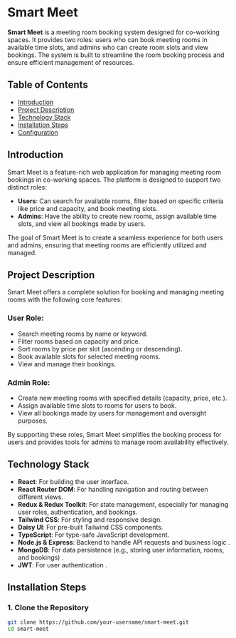 # Smart Meet

**Smart Meet** is a meeting room booking system designed for co-working spaces. It provides two roles: users who can book meeting rooms in available time slots, and admins who can create room slots and view bookings. The system is built to streamline the room booking process and ensure efficient management of resources.

## Table of Contents

- [Introduction](#introduction)
- [Project Description](#project-description)
- [Technology Stack](#technology-stack)
- [Installation Steps](#installation-steps)
- [Configuration](#configuration)

## Introduction

Smart Meet is a feature-rich web application for managing meeting room bookings in co-working spaces. The platform is designed to support two distinct roles:

- **Users**: Can search for available rooms, filter based on specific criteria like price and capacity, and book meeting slots.
- **Admins**: Have the ability to create new rooms, assign available time slots, and view all bookings made by users.

The goal of Smart Meet is to create a seamless experience for both users and admins, ensuring that meeting rooms are efficiently utilized and managed.

## Project Description

Smart Meet offers a complete solution for booking and managing meeting rooms with the following core features:

### User Role:

- Search meeting rooms by name or keyword.
- Filter rooms based on capacity and price.
- Sort rooms by price per slot (ascending or descending).
- Book available slots for selected meeting rooms.
- View and manage their bookings.

### Admin Role:

- Create new meeting rooms with specified details (capacity, price, etc.).
- Assign available time slots to rooms for users to book.
- View all bookings made by users for management and oversight purposes.

By supporting these roles, Smart Meet simplifies the booking process for users and provides tools for admins to manage room availability effectively.

## Technology Stack

- **React**: For building the user interface.
- **React Router DOM**: For handling navigation and routing between different views.
- **Redux & Redux Toolkit**: For state management, especially for managing user roles, authentication, and bookings.
- **Tailwind CSS**: For styling and responsive design.
- **Daisy UI**: For pre-built Tailwind CSS components.
- **TypeScript**: For type-safe JavaScript development.
- **Node.js & Express**: Backend to handle API requests and business logic .
- **MongoDB**: For data persistence (e.g., storing user information, rooms, and bookings) .
- **JWT**: For user authentication .

## Installation Steps

### 1. Clone the Repository

```bash
git clone https://github.com/your-username/smart-meet.git
cd smart-meet
```
